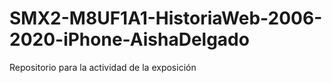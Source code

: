 # SMX2-M8UF1A1-HistoriaWeb-2006-2020-iPhone-AishaDelgado
Repositorio para la actividad de la exposición
